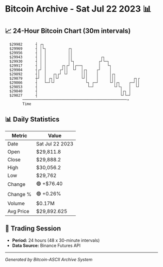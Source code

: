 # Bitcoin Archive - Sat Jul 22 2023 📊

## 📈 24-Hour Bitcoin Chart (30m intervals)

```
  $29982      ┤ ┌┐                                             
  $29969      ┤ │└┐          ┌┐                                
  $29956      ┤ │ │          ││                                
  $29943      ┤ │ │          ││             ┌┐                 
  $29930      ┤ │ │          │└┐           ┌┘└─┐               
  $29917      ┤ │ │       ┌┐┌┘ │┌──┐       │   └┐              
  $29904      ┤┌┘ │      ┌┘││  └┘  │┌┐    ┌┘    │              
  $29892      ┤│  │   ┌┐┌┘ └┘      │││    │     │┌┐            
  $29879      ┼┘  │ ┌┐│└┘          └┘│    │     │││        ┌┐┌ 
  $29866      ┤   └─┘└┘              └┐ ┌─┘     └┘│┌┐    ┌─┘││ 
  $29853      ┤                       └─┘         └┘└┐   │  └┘ 
  $29840      ┤                                      │┌┐ │     
  $29827      ┤                                      └┘└─┘     
        ────────────────────────────────────────────────→
        Time
```

## 📊 Daily Statistics

| Metric | Value |
|--------|-------|
| Date | Sat Jul 22 2023 |
| Open | $29,811.8 |
| Close | $29,888.2 |
| High | $30,056.2 |
| Low | $29,762 |
| Change | 🟢 +$76.40 |
| Change % | 🟢 +0.26% |
| Volume | $0.17M |
| Avg Price | $29,892.625 |

## 📅 Trading Session

- **Period:** 24 hours (48 x 30-minute intervals)
- **Data Source:** Binance Futures API

---
*Generated by Bitcoin-ASCII Archive System*
